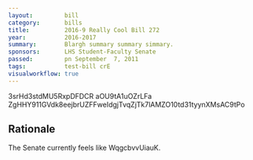 ```yaml
---
layout:         bill
category:       bills
title:          2016-9 Really Cool Bill 272
year:           2016-2017
summary:        Blargh summary summary simmary.
sponsors:       LHS Student-Faculty Senate
passed:         pn September  7, 2011
tags:           test-bill crE
visualworkflow: true
---
```



3srHd3stdMU5RxpDFDCR aOU9tA1uOZrLFa ZgHHY911GVdk8eejbrUZFFweIdgjTvqZjTk7lAMZO10td31tyynXMsAC9tPo 




Rationale
---------
The Senate currently feels like WqgcbvvUiauK.
